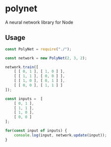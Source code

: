 # polynet

A neural network library for Node

## Usage

``` javascript
const PolyNet = require("./");

const network = new PolyNet(2, 3, 2);

network.train([
	[ [ 0, 1 ], [ 1, 0 ] ],
	[ [ 1, 1 ], [ 0, 0 ] ],
	[ [ 1, 0 ], [ 0, 1 ] ],
	[ [ 0, 0 ], [ 1, 1 ] ]
]);

const inputs = 	[
	[ 0, 1 ],
	[ 1, 1 ],
	[ 1, 0 ],
	[ 0, 0 ]
];

for(const input of inputs) {
	console.log(input, network.update(input));
}
```
